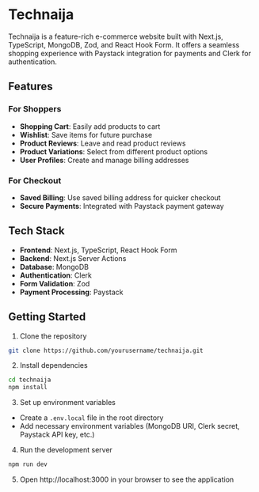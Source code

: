 # Technaija

Technaija is a feature-rich e-commerce website built with Next.js, TypeScript, MongoDB, Zod, and React Hook Form. It offers a seamless shopping experience with Paystack integration for payments and Clerk for authentication.

## Features

### For Shoppers
- **Shopping Cart**: Easily add products to cart
- **Wishlist**: Save items for future purchase
- **Product Reviews**: Leave and read product reviews
- **Product Variations**: Select from different product options
- **User Profiles**: Create and manage billing addresses

### For Checkout
- **Saved Billing**: Use saved billing address for quicker checkout
- **Secure Payments**: Integrated with Paystack payment gateway

## Tech Stack
- **Frontend**: Next.js, TypeScript, React Hook Form
- **Backend**: Next.js Server Actions
- **Database**: MongoDB
- **Authentication**: Clerk
- **Form Validation**: Zod
- **Payment Processing**: Paystack

## Getting Started

1. Clone the repository
```bash
git clone https://github.com/yourusername/technaija.git
```
2. Install dependencies
```bash 
cd technaija
npm install
```
3. Set up environment variables
- Create a `.env.local` file in the root directory
- Add necessary environment variables (MongoDB URI, Clerk secret, Paystack API key, etc.)
4. Run the development server
```bash
npm run dev
```
5. Open http://localhost:3000 in your browser to see the application
